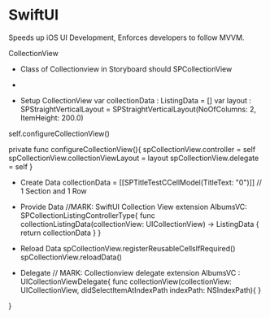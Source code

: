 # SwiftUI #

Speeds up iOS UI Development, Enforces developers to follow MVVM.

CollectionView

* Class of Collectionview in Storyboard should SPCollectionView

* 

* Setup CollectionView
var collectionData : ListingData<CollectionViewSection> = []
var layout : SPStraightVerticalLayout = SPStraightVerticalLayout(NoOfColumns: 2, ItemHeight: 200.0)

self.configureCollectionView()

private func configureCollectionView(){
        spCollectionView.controller = self
        spCollectionView.collectionViewLayout = layout
        spCollectionView.delegate = self
    }

* Create Data
collectionData = [[SPTitleTestCCellModel(TitleText: "0")]]  // 1 Section and 1 Row

* Provide Data
//MARK: SwiftUI Collection View
extension AlbumsVC: SPCollectionListingControllerType{
    func collectionListingData(collectionView: UICollectionView) -> ListingData<CollectionViewSection> {
        return collectionData
    }
}

* Reload Data
spCollectionView.registerReusableCellsIfRequired()
spCollectionView.reloadData()

* Delegate
// MARK: Collectionview delegate
extension AlbumsVC : UICollectionViewDelegate{
    func collectionView(collectionView: UICollectionView, didSelectItemAtIndexPath indexPath: NSIndexPath){
    }

}



